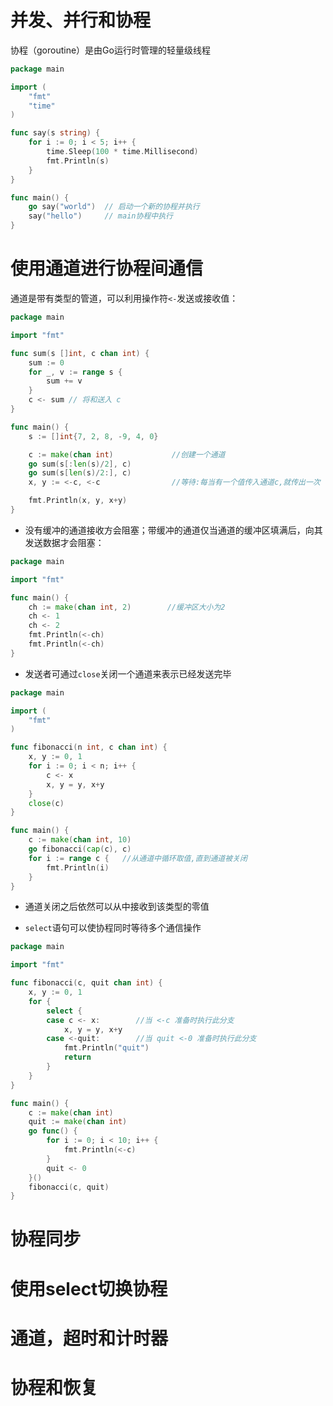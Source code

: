 # 并发、并行和协程

协程（goroutine）是由Go运行时管理的轻量级线程

```go
package main

import (
	"fmt"
	"time"
)

func say(s string) {
	for i := 0; i < 5; i++ {
		time.Sleep(100 * time.Millisecond)
		fmt.Println(s)
	}
}

func main() {
	go say("world")  // 启动一个新的协程并执行
	say("hello")     // main协程中执行
}

```





# 使用通道进行协程间通信

通道是带有类型的管道，可以利用操作符`<-`发送或接收值：

```go
package main

import "fmt"

func sum(s []int, c chan int) {
	sum := 0
	for _, v := range s {
		sum += v
	}
	c <- sum // 将和送入 c
}

func main() {
	s := []int{7, 2, 8, -9, 4, 0}

	c := make(chan int)             //创建一个通道
	go sum(s[:len(s)/2], c)
	go sum(s[len(s)/2:], c)
    x, y := <-c, <-c                //等待:每当有一个值传入通道c,就传出一次

	fmt.Println(x, y, x+y)
}

```



+ 没有缓冲的通道接收方会阻塞；带缓冲的通道仅当通道的缓冲区填满后，向其发送数据才会阻塞：

```go
package main

import "fmt"

func main() {
	ch := make(chan int, 2)        //缓冲区大小为2
	ch <- 1
	ch <- 2
	fmt.Println(<-ch)
	fmt.Println(<-ch)
}
```



+ 发送者可通过`close`关闭一个通道来表示已经发送完毕

```go
package main

import (
	"fmt"
)

func fibonacci(n int, c chan int) {
	x, y := 0, 1
	for i := 0; i < n; i++ {
		c <- x
		x, y = y, x+y
	}
	close(c)
}

func main() {
	c := make(chan int, 10)
	go fibonacci(cap(c), c)
	for i := range c {   //从通道中循环取值,直到通道被关闭
		fmt.Println(i)
	}
}

```

+ 通道关闭之后依然可以从中接收到该类型的零值



+ `select`语句可以使协程同时等待多个通信操作

```go
package main

import "fmt"

func fibonacci(c, quit chan int) {
	x, y := 0, 1
	for {
		select {
		case c <- x:        //当 <-c 准备时执行此分支
			x, y = y, x+y
		case <-quit:        //当 quit <-0 准备时执行此分支
			fmt.Println("quit")
			return
		}
	}
}

func main() {
	c := make(chan int)
	quit := make(chan int)
	go func() {
		for i := 0; i < 10; i++ {
			fmt.Println(<-c)
		}
		quit <- 0
	}()
	fibonacci(c, quit)
}

```





# 协程同步





# 使用select切换协程





# 通道，超时和计时器





# 协程和恢复



